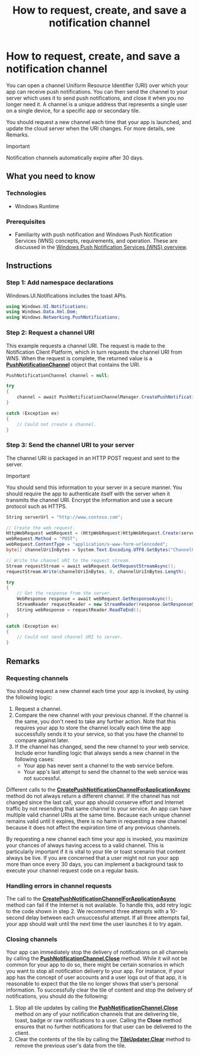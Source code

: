 ﻿---
title: How to request, create, and save a notification channel 
description: How to request, create, and save a notification channel
ms.topic: article
ms:assetid: 6C35026D-B162-45a6-8CCB-C2D999E95CEE
ms:mtpsurl: https://msdn.microsoft.com/library/Hh868221(v=Win.10)
ms:contentKeyID: 45725025
ms.date: 10/06/2021
mtps_version: v=Win.10
dev_langs:
- csharp
---

# How to request, create, and save a notification channel 

You can open a channel Uniform Resource Identifier (URI) over which your app can receive push notifications. You can then send the channel to your server which uses it to send push notifications, and close it when you no longer need it. A channel is a unique address that represents a single user on a single device, for a specific app or secondary tile.

You should request a new channel each time that your app is launched, and update the cloud server when the URI changes. For more details, see Remarks.

> [!IMPORTANT]
> Notification channels automatically expire after 30 days.

## What you need to know

### Technologies

- Windows Runtime

### Prerequisites

- Familiarity with push notification and Windows Push Notification Services (WNS) concepts, requirements, and operation. These are discussed in the [Windows Push Notification Services (WNS) overview](.\windows-push-notification-services--wns--overview.md).

## Instructions

### Step 1: Add namespace declarations

Windows.UI.Notifications includes the toast APIs.

``` csharp
using Windows.UI.Notifications;
using Windows.Data.Xml.Dom;
using Windows.Networking.PushNotifications;
```

### Step 2: Request a channel URI

This example requests a channel URI. The request is made to the Notification Client Platform, which in turn requests the channel URI from WNS. When the request is complete, the returned value is a [**PushNotificationChannel**](https://msdn.microsoft.com/library/BR241283) object that contains the URI.

``` csharp
PushNotificationChannel channel = null;

try
{
    channel = await PushNotificationChannelManager.CreatePushNotificationChannelForApplicationAsync();
}

catch (Exception ex)
{ 
    // Could not create a channel. 
}
```

### Step 3: Send the channel URI to your server

The channel URI is packaged in an HTTP POST request and sent to the server.

> [!IMPORTANT]
> You should send this information to your server in a secure manner. You should require the app to authenticate itself with the server when it transmits the channel URI. Encrypt the information and use a secure protocol such as HTTPS.

``` csharp
String serverUrl = "http://www.contoso.com";

// Create the web request.
HttpWebRequest webRequest = (HttpWebRequest)HttpWebRequest.Create(serverUrl);
webRequest.Method = "POST";
webRequest.ContentType = "application/x-www-form-urlencoded";
byte[] channelUriInBytes = System.Text.Encoding.UTF8.GetBytes("ChannelUri=" + channel.Uri);

// Write the channel URI to the request stream.
Stream requestStream = await webRequest.GetRequestStreamAsync();
requestStream.Write(channelUriInBytes, 0, channelUriInBytes.Length);

try
{
    // Get the response from the server.
    WebResponse response = await webRequest.GetResponseAsync();
    StreamReader requestReader = new StreamReader(response.GetResponseStream());
    String webResponse = requestReader.ReadToEnd();
}

catch (Exception ex)
{
    // Could not send channel URI to server.
}
```

## Remarks

### Requesting channels

You should request a new channel each time your app is invoked, by using the following logic:

1. Request a channel.
2. Compare the new channel with your previous channel. If the channel is the same, you don't need to take any further action. Note that this requires your app to store the channel locally each time the app successfully sends it to your service, so that you have the channel to compare against later.
3. If the channel has changed, send the new channel to your web service. Include error handling logic that always sends a new channel in the following cases:
      - Your app has never sent a channel to the web service before.
      - Your app's last attempt to send the channel to the web service was not successful.

Different calls to the [**CreatePushNotificationChannelForApplicationAsync**](https://msdn.microsoft.com/library/BR241285) method do not always return a different channel. If the channel has not changed since the last call, your app should conserve effort and Internet traffic by not resending that same channel to your service. An app can have multiple valid channel URIs at the same time. Because each unique channel remains valid until it expires, there is no harm in requesting a new channel because it does not affect the expiration time of any previous channels.

By requesting a new channel each time your app is invoked, you maximize your chances of always having access to a valid channel. This is particularly important if it is vital to your tile or toast scenario that content always be live. If you are concerned that a user might not run your app more than once every 30 days, you can implement a background task to execute your channel request code on a regular basis.

### Handling errors in channel requests

The call to the [**CreatePushNotificationChannelForApplicationAsync**](https://msdn.microsoft.com/library/BR241285) method can fail if the Internet is not available. To handle this, add retry logic to the code shown in step 2. We recommend three attempts with a 10-second delay between each unsuccessful attempt. If all three attempts fail, your app should wait until the next time the user launches it to try again.

### Closing channels

Your app can immediately stop the delivery of notifications on all channels by calling the [**PushNotificationChannel.Close**](https://msdn.microsoft.com/library/BR241289) method. While it will not be common for your app to do so, there might be certain scenarios in which you want to stop all notification delivery to your app. For instance, if your app has the concept of user accounts and a user logs out of that app, it is reasonable to expect that the tile no longer shows that user's personal information. To successfully clear the tile of content and stop the delivery of notifications, you should do the following:

1. Stop all tile updates by calling the [**PushNotificationChannel.Close**](https://msdn.microsoft.com/library/BR241289) method on any of your notification channels that are delivering tile, toast, badge or raw notifications to a user. Calling the **Close** method ensures that no further notifications for that user can be delivered to the client.
2. Clear the contents of the tile by calling the [**TileUpdater.Clear**](https://msdn.microsoft.com/library/BR208629) method to remove the previous user's data from the tile.
